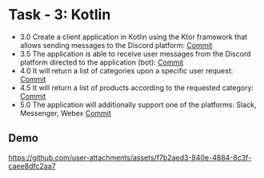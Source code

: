 
# Task - 3: Kotlin

- 3.0 Create a client application in Kotlin using the Ktor framework that allows sending messages to the Discord platform: [Commit](https://github.com/viashchuk/ebiznes/commit/5489132a053c9901a1f0ce6e530f61db81efda6a)
- 3.5 The application is able to receive user messages from the Discord platform directed to the application (bot): [Commit](https://github.com/viashchuk/ebiznes/commit/409fe5f154107cbd6a614aebb840387949310f08)
- 4.0 It will return a list of categories upon a specific user request: [Commit](https://github.com/viashchuk/ebiznes/commit/d0d73b9ffb9062111e8cd04617bca28927cce61e)
- 4.5 It will return a list of products according to the requested category: [Commit](https://github.com/viashchuk/ebiznes/commit/de5dad88ed18a67ebb8003d468aa41bcfa8e135f)
- 5.0 The application will additionally support one of the platforms: Slack, Messenger, Webex [Commit](https://github.com/viashchuk/ebiznes/commit/2a2774af3d3e41005239713be7b17c62c8dead3e)


## Demo

https://github.com/user-attachments/assets/f7b2aed3-840e-4884-8c3f-caee8dfc2aa7
